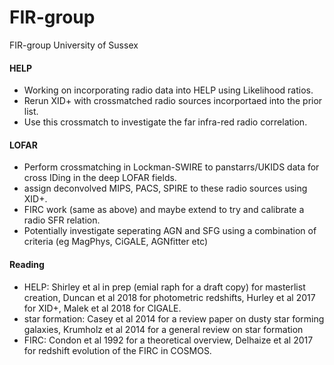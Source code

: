 # FIR-group
FIR-group University of Sussex

#### HELP
- Working on incorporating radio data into HELP using Likelihood ratios.
- Rerun XID+ with crossmatched radio sources incorportaed into the prior list.
- Use this crossmatch to investigate the far infra-red radio correlation.

#### LOFAR
- Perform crossmatching in Lockman-SWIRE to panstarrs/UKIDS data for cross IDing in the deep LOFAR fields.
- assign deconvolved MIPS, PACS, SPIRE to these radio sources using XID+.
- FIRC work (same as above) and maybe extend to try and calibrate a radio SFR relation.
- Potentially investigate seperating AGN and SFG using a combination of criteria (eg MagPhys, CiGALE, AGNfitter etc)

#### Reading
- HELP: Shirley et al in prep (emial raph for a draft copy) for masterlist creation, Duncan et al 2018 for photometric redshifts, Hurley et al 2017 for XID+, Malek et al 2018 for CIGALE.
- star formation: Casey et al 2014 for a review paper on dusty star forming galaxies, Krumholz et al 2014 for a general review on star formation
- FIRC: Condon et al 1992 for a theoretical overview, Delhaize et al 2017 for redshift evolution of the FIRC in COSMOS.